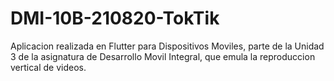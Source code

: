 # DMI-10B-210820-TokTik
Aplicacion realizada en Flutter para Dispositivos Moviles, parte de la Unidad 3 de la asignatura de Desarrollo Movil Integral, que emula la reproduccion vertical de videos.
